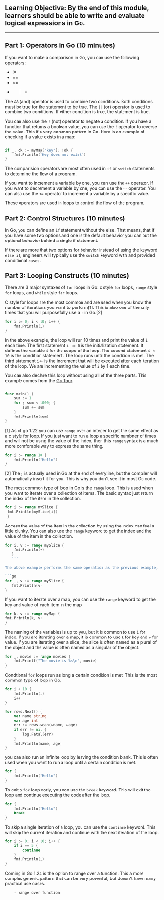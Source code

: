 ## **Learning Objective: By the end of this module, learners should be able to write and evaluate logical expressions in Go.**

---

## Part 1: Operators in Go (10 minutes)

If you want to make a comparison in Go, you can use the following operators:
* != 
* ==
* <=
* >=

The `&&` (and) operator is used to combine two conditions. Both conditions must be true for the statement to be true. The `||` (or) operator is used to combine two conditions. If either condition is true, the statement is true.

You can also use the `!` (not) operator to negate a condition.  If you have a function that returns a boolean value, you can use the `!` operator to reverse the value. This if a very common pattern in Go. Here is an example of checking if a value exists in a map:

```go

if _, ok := myMap["key"]; !ok {
    fmt.Println("Key does not exist")
}
```

The comparision operators are most often used in `if` or `switch` statements to determine the flow of a program. 

If you want to increment a variable by one, you can use the `++` operator. If you want to decrement a variable by one, you can use the `--` operator. You can also use the `+=` operator to increment a variable by a specific value.

These operators are used in loops to control the flow of the program. 


## Part 2: Control Structures (10 minutes)

In Go, you can define an `if` statement without the else. That means, that if you have some two options and one is the default behavior you can put the optional behavior behind a single if statement.

<!-- This would be an idea place for code. -->

If there are more that two options for behavior instead of using the keyword `else if`, engineers will typically use the `switch` keyword with and provided conditional `cases`. 

## Part 3: Looping Constructs (10 minutes)

There are 3 major syntaxes of `for` loops in Go: c style `for` loops, `range` style `for` loops, and `while` style `for` loops.

C style for loops are the most common and are used when you know the number of iterations you want to perform[1]. This is also one of the only times that you will purposefully use a `;` in Go.[2]

```go
for i := 0; i < 10; i++ {
    fmt.Println(i)
}
```

In the above example, the loop will run 10 times and print the value of `i` each time. The first statement `i := 0` is the initialization statement. It defines the variable `i` for the scope of the loop. The second statement `i < 10` is the condition statement. The loop runs until the condition is met. The third statement `i++` is the increment that will be executed after each iteration of the loop. We are incrementing the value of `i` by 1 each time.

You can also declare this loop without using all of the three parts. This example comes from the [Go Tour](https://go.dev/tour/flowcontrol/3).

```go 

func main() {
	sum := 1
	for ; sum < 1000; {
		sum += sum
	}
	fmt.Println(sum)
}

```     

[1] As of go 1.22 you can use `range` over an integer to get the same effect as a c style for loop. If you just want to run a loop a specific numbner of times and will not be using the value of the index, then this `range` syntax is a much more comforable way to express the same thing.

```go
for i := range 10 {
    fmt.Println("Hello")
}
```

[2] The `;` is actually used in Go at the end of everyline, but the compiler will automatically insert it for you. This is why you don't see it in most Go code.

The most common type of loop in Go is the `range` loop. This is used when you want to iterate over a collection of items. The basic syntax just return the index of the item in the collection.

```go
for i := range mySlice {
 fmt.Println(mySlice[i])
 }
 ```

 Access the value of the item in the collection by using the index can feel a little clunky. You can also use the `range` keyword to get the index and the value of the item in the collection.

 ```go 
 for i, v := range mySlice {
     fmt.Println(v)
    }
    ```

The above example performs the same operation as the previous example, but it uses the `v` variable to store the value of the item in the collection. The `i` variable stores the index of the item in the collection. The compiler will get mad in this case becasue we are not using the index. You can use the `_` to ignore the index.

```go
for _, v := range mySlice {
    fmt.Println(v)
}
```

If you want to iterate over a map, you can use the `range` keyword to get the key and value of each item in the map.

```go
for k, v := range myMap {
fmt.Println(k, v)
}
```

The naming of the variables is up to you, but it is common to use `i` for index. If you are iterating over a map, it is common to use `k` for key and `v` for value. If you are iterating over a slice, the slice is often named as a plural of the object and the value is often named as a singular of the object. 

```go
for _, movie := range movies {
    fmt.Printf("The movie is %s\n", movie)
}
``` 

Condtional `for` loops run as long a certain condition is met. This is the most common type of loop in Go. 

```go
for i < 10 {
    fmt.Println(i)
    i++
}
```

```go
for rows.Next() {
    var name string
    var age int
    err := rows.Scan(&name, &age)
    if err != nil {
        log.Fatal(err)
    }
    fmt.Println(name, age)
}
``` 

you can also run an infinite loop by leaving the condition blank. This is often used when you want to run a loop until a certain condition is met. 

```go
for {
    fmt.Println("Hello")
}
```

To exit a `for` loop early, you can use the `break` keyword. This will exit the loop and continue executing the code after the loop. 

```go
for {
    fmt.Println("Hello")
    break
}
```

To skip a single iteration of a loop, you can use the `continue` keyword. This will skip the current iteration and continue with the next iteration of the loop. 

```go
for i := 0; i < 10; i++ {
    if i == 5 {
        continue
    }
    fmt.Println(i)
}
```

Coming in Go 1.24 is the option to range over a function. This a more complex generic pattern that can be very powerful, but doesn't have many practical use cases.

<!-- add link to go 1.24 release notes and video -->
        - range over function
